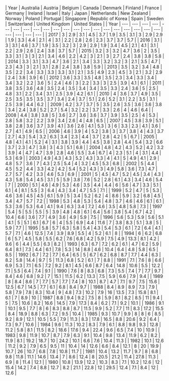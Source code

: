 | Year | Australia | Austria | Belgium | Canada | Denmark | Finland | France | Germany | Ireland | Israel | Italy | Japan | Netherlands | New Zealand | Norway | Poland | Portugal | Singapore | Republic of Korea | Spain | Sweden | Switzerland | United Kingdom | United States |
| Year | --- | --- | --- | --- | --- | --- | --- | --- | --- | --- | --- | --- | --- | --- | --- | --- | --- | --- | --- | --- | --- | --- | --- | --- |
| 2017 | 3 | 2.9 | 3.1 | 4.5 | 3.7 | 1.9 | 3.5 | 3.1 | 3 | 2.9 | 2.9 | 1.9 | 3.3 | 4.4 | 2.1 | 4 | 3.1 | 2.2 | 2.8 | 2.6 | 2.3 | 3.7 | 3.7 | 5.7 |
| 2016 | 3.1 | 3 | 3.1 | 4.6 | 3.7 | 1.9 | 3.5 | 3.2 | 3 | 2.9 | 2.9 | 1.9 | 3.4 | 4.5 | 2.1 | 4.1 | 3.1 | 2.2 | 2.9 | 2.6 | 2.4 | 3.8 | 3.7 | 5.7 |
| 2015 | 3.2 | 3 | 3.2 | 4.7 | 3.6 | 2 | 3.5 | 3.3 | 3.1 | 3 | 3 | 2.1 | 3.4 | 4.6 | 2.2 | 4.2 | 3 | 2.1 | 3 | 2.7 | 2.4 | 3.8 | 3.8 | 5.8 |
| 2014 | 3.3 | 3.1 | 3.3 | 4.7 | 3.6 | 2.1 | 3.4 | 3.3 | 3.2 | 3.2 | 3 | 2.1 | 3.5 | 4.7 | 2.3 | 4.3 | 3 | 2.1 | 3.1 | 2.8 | 2.4 | 3.8 | 3.8 | 5.9 |
| 2013 | 3.5 | 3.2 | 3.4 | 4.8 | 3.5 | 2.2 | 3.4 | 3.3 | 3.3 | 3.3 | 3.1 | 2.1 | 3.5 | 4.9 | 2.3 | 4.5 | 3 | 2.1 | 3.2 | 2.9 | 2.4 | 3.8 | 3.9 | 6 |
| 2012 | 3.6 | 3.3 | 3.5 | 4.8 | 3.5 | 2.3 | 3.4 | 3.3 | 3.4 | 3.4 | 3.2 | 2.2 | 3.6 | 5 | 2.4 | 4.6 | 3 | 2.2 | 3.3 | 3 | 2.5 | 3.9 | 4.1 | 6.1 |
| 2011 | 3.8 | 3.5 | 3.6 | 4.8 | 3.5 | 2.4 | 3.5 | 3.4 | 3.4 | 3.5 | 3.3 | 2.4 | 3.6 | 5 | 2.5 | 4.8 | 3.1 | 2.2 | 3.4 | 3.1 | 2.5 | 3.9 | 4.2 | 6.1 |
| 2010 | 4 | 3.6 | 3.7 | 4.9 | 3.5 | 2.5 | 3.5 | 3.5 | 3.5 | 3.7 | 3.4 | 2.4 | 3.7 | 5.1 | 2.6 | 5.2 | 3.1 | 2.2 | 3.5 | 3.1 | 2.5 | 3.9 | 4.4 | 6.2 |
| 2009 | 4.2 | 3.7 | 3.7 | 5 | 3.5 | 2.6 | 3.5 | 3.6 | 3.6 | 3.8 | 3.4 | 2.4 | 3.8 | 5.2 | 2.7 | 5.4 | 3.2 | 2.2 | 3.7 | 3.3 | 2.6 | 4 | 4.6 | 6.4 |
| 2008 | 4.4 | 3.8 | 3.8 | 5 | 3.6 | 2.7 | 3.6 | 3.6 | 3.7 | 3.9 | 3.5 | 2.5 | 4 | 5.3 | 2.8 | 5.8 | 3.2 | 2.2 | 3.9 | 3.4 | 2.6 | 4 | 4.8 | 6.5 |
| 2007 | 4.5 | 3.8 | 3.9 | 5.1 | 3.8 | 2.8 | 3.6 | 3.7 | 3.9 | 4.1 | 3.6 | 2.6 | 4.1 | 5.3 | 3 | 6 | 3.3 | 2.3 | 4.1 | 3.6 | 2.7 | 4.1 | 4.9 | 6.5 |
| 2006 | 4.6 | 3.9 | 4 | 5.2 | 3.8 | 3 | 3.7 | 3.8 | 4 | 4.3 | 3.7 | 2.7 | 4.3 | 5.4 | 3.2 | 6.3 | 3.4 | 2.3 | 4.4 | 3.7 | 2.8 | 4.2 | 5 | 6.7 |
| 2005 | 4.8 | 4.1 | 4.1 | 5.2 | 4 | 3.1 | 3.8 | 3.9 | 4.4 | 4.5 | 3.8 | 2.8 | 4.4 | 5.4 | 3.2 | 6.6 | 3.7 | 2.3 | 4.7 | 3.8 | 3 | 4.3 | 5.1 | 6.8 |
| 2004 | 4.8 | 4.2 | 4.3 | 5.2 | 4.2 | 3.2 | 3.9 | 4 | 4.7 | 4.7 | 3.9 | 2.8 | 4.6 | 5.5 | 3.4 | 6.7 | 4 | 2.3 | 5.1 | 4 | 3.1 | 4.4 | 5.3 | 6.9 |
| 2003 | 4.9 | 4.3 | 4.3 | 5.2 | 4.3 | 3.3 | 4 | 4.1 | 5 | 4.9 | 4.1 | 2.9 | 4.8 | 5.7 | 3.6 | 7 | 4.3 | 2.5 | 5.4 | 4 | 3.2 | 4.5 | 5.3 | 6.8 |
| 2002 | 5 | 4.4 | 4.5 | 5.2 | 4.4 | 3.3 | 4.2 | 4.2 | 5.4 | 5.2 | 4.3 | 3 | 4.9 | 5.8 | 3.6 | 7.3 | 4.7 | 2.7 | 5.7 | 4.2 | 3.3 | 4.6 | 5.3 | 6.9 |
| 2001 | 5 | 4.5 | 4.7 | 5.2 | 4.5 | 3.4 | 4.3 | 4.3 | 5.8 | 5.4 | 4.5 | 3.1 | 5 | 5.9 | 3.8 | 7.6 | 5.2 | 2.8 | 6.1 | 4.3 | 3.4 | 4.6 | 5.4 | 7 |
| 2000 | 5.1 | 4.6 | 4.9 | 5.3 | 4.6 | 3.5 | 4.4 | 4.4 | 6 | 5.6 | 4.7 | 3.3 | 5.1 | 6.1 | 4 | 8.1 | 5.5 | 3 | 6.4 | 4.3 | 3.4 | 4.7 | 5.5 | 7.1 |
| 1999 | 5.2 | 4.7 | 5 | 5.3 | 4.6 | 3.6 | 4.5 | 4.5 | 6.1 | 5.9 | 5 | 3.4 | 5.2 | 6.2 | 4 | 8.6 | 5.9 | 3.2 | 6.8 | 4.5 | 3.4 | 4.7 | 5.7 | 7.2 |
| 1998 | 5.3 | 4.8 | 5.3 | 5.4 | 4.8 | 3.7 | 4.6 | 4.6 | 6.1 | 6.1 | 5.3 | 3.6 | 5.3 | 6.4 | 4.1 | 9.4 | 6.3 | 3.4 | 7.2 | 4.6 | 3.5 | 4.8 | 5.8 | 7.3 |
| 1997 | 5.4 | 5 | 5.5 | 5.5 | 5 | 3.9 | 4.8 | 4.8 | 6.1 | 6.4 | 5.6 | 3.8 | 5.4 | 6.7 | 4.2 | 10.4 | 6.6 | 3.6 | 7.7 | 4.9 | 3.6 | 4.9 | 5.9 | 7.5 |
| 1996 | 5.6 | 5.3 | 5.9 | 5.6 | 5.1 | 4.1 | 5 | 5.1 | 6.1 | 6.7 | 6 | 4 | 5.5 | 6.9 | 4.4 | 11.6 | 7 | 3.8 | 8.3 | 5.1 | 3.8 | 5 | 5.9 | 7.7 |
| 1995 | 5.8 | 5.7 | 6.3 | 5.8 | 5.4 | 4.3 | 5.4 | 5.3 | 6.1 | 7.2 | 6.4 | 4.1 | 5.7 | 7.1 | 4.6 | 12.5 | 7.4 | 3.9 | 8.9 | 5.5 | 4 | 5.2 | 6.1 | 8 |
| 1994 | 6 | 6.2 | 6.8 | 6 | 5.7 | 4.5 | 5.8 | 5.5 | 6.2 | 7.6 | 6.8 | 4.2 | 5.9 | 7.5 | 4.9 | 13.3 | 8.1 | 4.2 | 9.6 | 6 | 4.4 | 5.5 | 6.3 | 8.2 |
| 1993 | 6.3 | 6.7 | 7.2 | 6.2 | 6.1 | 4.7 | 6.2 | 5.9 | 6.4 | 8.1 | 7.3 | 4.4 | 6.1 | 7.8 | 5.3 | 14 | 8.8 | 4.6 | 10.4 | 6.4 | 4.8 | 5.8 | 6.5 | 8.5 |
| 1992 | 6.7 | 7.2 | 7.7 | 6.4 | 6.5 | 5 | 6.7 | 6.2 | 6.8 | 8.7 | 7.7 | 4.4 | 6.3 | 8.2 | 5.8 | 14.4 | 9.7 | 5 | 11.3 | 6.8 | 5.2 | 6.1 | 7 | 8.8 |
| 1991 | 7.1 | 7.6 | 8 | 6.6 | 6.9 | 5.3 | 7.1 | 6.5 | 7.2 | 9.2 | 8.1 | 4.5 | 6.6 | 8.7 | 6.4 | 14.8 | 10.6 | 5.5 | 12.2 | 7.1 | 5.5 | 6.4 | 7.4 | 9.1 |
| 1990 | 7.6 | 8 | 8.3 | 6.8 | 7.3 | 5.5 | 7.4 | 7 | 7.7 | 9.7 | 8.4 | 4.6 | 6.8 | 9.2 | 7 | 15.1 | 11.5 | 6.2 | 13.3 | 7.5 | 5.9 | 6.6 | 7.9 | 9.4 |
| 1989 | 8 | 8.4 | 8.6 | 7 | 7.7 | 5.7 | 7.7 | 7.4 | 8 | 10.1 | 8.7 | 4.7 | 7.1 | 9.7 | 7.5 | 15.6 | 12.5 | 6.7 | 14.5 | 7.7 | 6.1 | 6.8 | 8.4 | 9.7 |
| 1988 | 8.4 | 8.9 | 8.9 | 7.3 | 7.9 | 5.8 | 7.9 | 7.8 | 8.3 | 10.4 | 9 | 4.8 | 7.3 | 10.2 | 7.9 | 16 | 13.5 | 7.3 | 15.8 | 8.1 | 6.1 | 7 | 8.9 | 10 |
| 1987 | 8.8 | 9.4 | 9.2 | 7.5 | 8 | 5.9 | 8.1 | 8.2 | 8.5 | 11 | 9.4 | 5 | 7.5 | 10.6 | 8.2 | 16.6 | 14.5 | 7.9 | 17.3 | 8.4 | 6.2 | 7.1 | 9.2 | 10.1 |
| 1986 | 9.1 | 10.1 | 9.5 | 7.7 | 8 | 6 | 8.3 | 8.8 | 8.7 | 11.5 | 9.9 | 5.2 | 7.7 | 11 | 8.3 | 17.2 | 15.5 | 8.4 | 18.9 | 8.8 | 6.3 | 7.2 | 9.5 | 10.4 |
| 1985 | 9.3 | 10.7 | 9.9 | 8 | 8 | 6 | 8.5 | 9.2 | 8.9 | 12.1 | 10.5 | 5.5 | 7.9 | 11.3 | 8.3 | 17.8 | 16.5 | 8.8 | 20.6 | 9.2 | 6.4 | 7.3 | 9.7 | 10.6 |
| 1984 | 9.6 | 11.3 | 10.2 | 8.3 | 7.9 | 6.1 | 8.8 | 9.8 | 9.3 | 12.8 | 11.2 | 5.8 | 8.1 | 11.5 | 8.2 | 18.6 | 17.6 | 9.4 | 22.4 | 9.6 | 6.5 | 7.4 | 10 | 10.9 |
| 1983 | 9.8 | 11.9 | 10.7 | 8.7 | 7.9 | 6.3 | 9.1 | 10.4 | 9.8 | 13.4 | 11.9 | 6.2 | 8.2 | 11.9 | 8.1 | 19.2 | 18.7 | 10 | 24.2 | 10.1 | 6.6 | 7.6 | 10.4 | 11.3 |
| 1982 | 10.1 | 12.6 | 11.2 | 9.2 | 7.9 | 6.5 | 9.5 | 11 | 10.4 | 14 | 12.6 | 6.6 | 8.4 | 12.1 | 8 | 20 | 19.9 | 10.7 | 26 | 10.7 | 6.8 | 7.8 | 10.8 | 11.7 |
| 1981 | 10.4 | 13.2 | 11.7 | 9.7 | 8 | 6.8 | 9.8 | 11.8 | 11.1 | 14.6 | 13.4 | 7 | 8.6 | 12.4 | 8 | 20.5 | 21.2 | 11.4 | 27.8 | 11.3 | 6.9 | 8 | 11.4 | 12.1 |
| 1980 | 10.8 | 13.9 | 12.2 | 10.3 | 8.3 | 7.1 | 10.2 | 12.6 | 12 | 15.4 | 14.2 | 7.4 | 8.8 | 12.7 | 8.2 | 21.1 | 22.8 | 12 | 29.5 | 12.4 | 7.1 | 8.4 | 12 | 12.6 |
